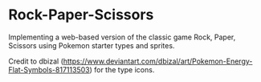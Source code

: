 # Rock-Paper-Scissors
Implementing a web-based version of the classic game Rock, Paper, Scissors using Pokemon starter types and sprites.

Credit to dbizal (https://www.deviantart.com/dbizal/art/Pokemon-Energy-Flat-Symbols-817113503) for the type icons.
